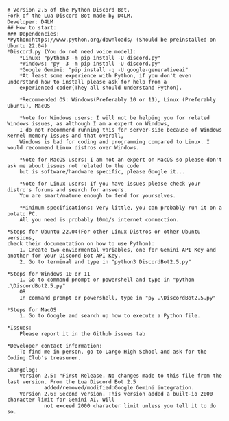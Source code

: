     # Version 2.5 of the Python Discord Bot. 
    Fork of the Lua Discord Bot made by D4LM.
    Developer: D4LM
    ## How to start: 
    ### Dependencies:
    *Python:https://www.python.org/downloads/ (Should be preinstalled on Ubuntu 22.04)
    *Discord.py (You do not need voice model):
        *Linux: "python3 -m pip install -U discord.py"
        *Windows: "py -3 -m pip install -U discord.py"
        *Google Gemini: "pip install -q -U google-generativeai"
        *At least some experience with Python, if you don't even understand how to install please ask for help from a 
        experienced coder(They all should understand Python).
        
        *Recommended OS: Windows(Preferably 10 or 11), Linux (Preferably Ubuntu), MacOS
        
        *Note for Windows users: I will not be helping you for related Windows issues, as although I am a expert on Windows,
        I do not recommend running this for server-side because of Windows Kernel memory issues and that overall,
        Windows is bad for coding and programming compared to Linux. I would recommend Linux distros over Windows.
        
        *Note for MacOS users: I am not an expert on MacOS so please don't ask me about issues not related to the code 
        but is software/hardware specific, please Google it...

        *Note for Linux users: If you have issues please check your distro's forums and search for answers. 
        You are smart/mature enough to fend for yourselves.
        
        *Minimum specifications: Very little, you can probably run it on a potato PC. 
        All you need is probably 10mb/s internet connection.
    
    *Steps for Ubuntu 22.04(For other Linux Distros or other Ubuntu versions,
    check their documentation on how to use Python):
        1. Create two enviormental variables, one for Gemini API Key and another for your Discord Bot API Key.
        2. Go to terminal and type in "python3 DiscordBot2.5.py"
    
    *Steps for Windows 10 or 11
        1. Go to command prompt or powershell and type in "python .\DiscordBot2.5.py"
        OR
        In command prompt or powershell, type in "py .\DiscordBot2.5.py" 
    
    *Steps for MacOS
        1. Go to Google and search up how to execute a Python file.

    *Issues:
        Please report it in the Github issues tab

    *Developer contact information:
        To find me in person, go to Largo High School and ask for the Coding Club's treasurer.

    Changelog: 
        Version 2.5: "First Release. No changes made to this file from the last version. From the Lua Discord Bot 2.5
                added/removed/modified:Google Gemini integration.
        Version 2.6: Second version. This version added a built-io 2000 character limit for Gemini AI. Will 
                not exceed 2000 character limit unless you tell it to do so.
